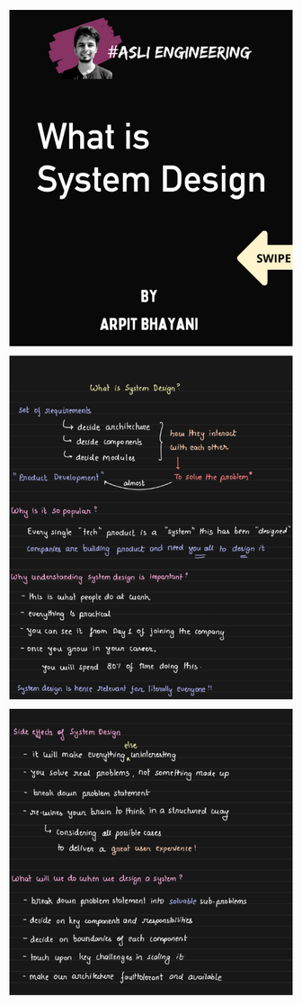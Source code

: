 ![1707669814696](image/01-sys-design/1707669814696.png)

![1707669857594](image/01-sys-design/1707669857594.png)

![1707669884218](image/01-sys-design/1707669884218.png)
